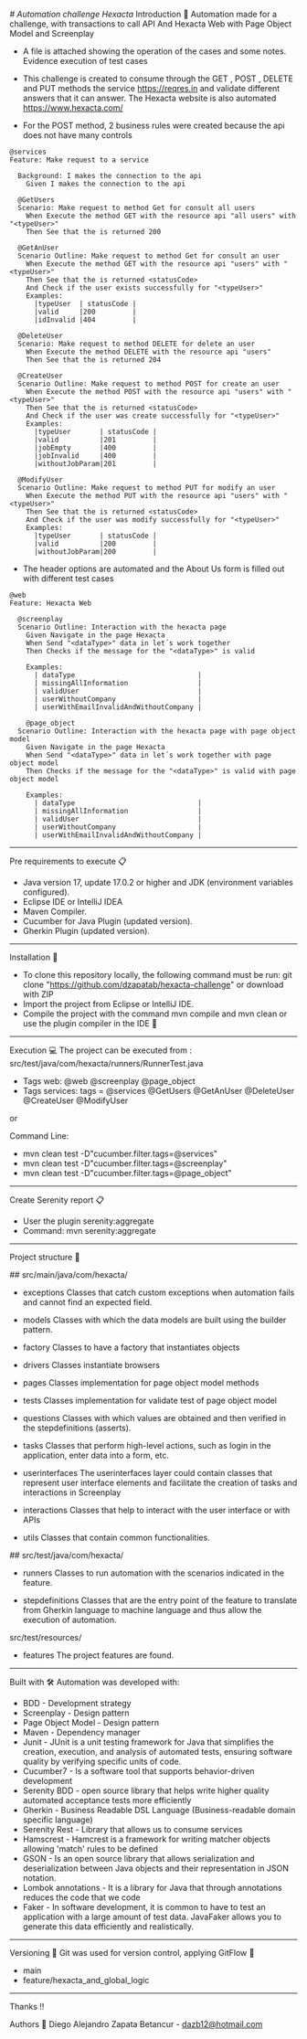 <em> # Automation challenge Hexacta </em>
Introduction 🚀
Automation made for a challenge, with transactions to call API And Hexacta Web with Page Object Model and Screenplay

+ A file is attached showing the operation of the cases and some notes. Evidence execution of test cases

* This challenge is created to consume through the GET , POST , DELETE  and PUT methods the service https://reqres.in
and validate different answers that it can answer. The Hexacta website is also automated https://www.hexacta.com/


+ For the POST method, 2 business rules were created because the api does not have many controls
```
@services
Feature: Make request to a service

  Background: I makes the connection to the api
    Given I makes the connection to the api

  @GetUsers
  Scenario: Make request to method Get for consult all users
    When Execute the method GET with the resource api "all users" with "<typeUser>"
    Then See that the is returned 200

  @GetAnUser
  Scenario Outline: Make request to method Get for consult an user
    When Execute the method GET with the resource api "users" with "<typeUser>"
    Then See that the is returned <statusCode>
    And Check if the user exists successfully for "<typeUser>"
    Examples:
      |typeUser  | statusCode |
      |valid     |200         |
      |idInvalid |404         |

  @DeleteUser
  Scenario: Make request to method DELETE for delete an user
    When Execute the method DELETE with the resource api "users"
    Then See that the is returned 204

  @CreateUser
  Scenario Outline: Make request to method POST for create an user
    When Execute the method POST with the resource api "users" with "<typeUser>"
    Then See that the is returned <statusCode>
    And Check if the user was create successfully for "<typeUser>"
    Examples:
      |typeUser       | statusCode |
      |valid          |201         |
      |jobEmpty       |400         |
      |jobInvalid     |400         |
      |withoutJobParam|201         |

  @ModifyUser
  Scenario Outline: Make request to method PUT for modify an user
    When Execute the method PUT with the resource api "users" with "<typeUser>"
    Then See that the is returned <statusCode>
    And Check if the user was modify successfully for "<typeUser>"
    Examples:
      |typeUser       | statusCode |
      |valid          |200         |
      |withoutJobParam|200         |
```

+ The header options are automated and the About Us form is filled out with different test cases

```
@web
Feature: Hexacta Web

  @screenplay
  Scenario Outline: Interaction with the hexacta page
    Given Navigate in the page Hexacta
    When Send "<dataType>" data in let´s work together
    Then Checks if the message for the "<dataType>" is valid

    Examples:
      | dataType                              |
      | missingAllInformation                 |
      | validUser                             |
      | userWithoutCompany                    |
      | userWithEmailInvalidAndWithoutCompany |

    @page_object
  Scenario Outline: Interaction with the hexacta page with page object model
    Given Navigate in the page Hexacta
    When Send "<dataType>" data in let´s work together with page object model
    Then Checks if the message for the "<dataType>" is valid with page object model

    Examples:
      | dataType                              |
      | missingAllInformation                 |
      | validUser                             |
      | userWithoutCompany                    |
      | userWithEmailInvalidAndWithoutCompany |
```
________
Pre requirements to execute 📋
+ Java version 17, update 17.0.2 or higher and JDK (environment variables configured).
+ Eclipse IDE or IntelliJ IDEA
+ Maven Compiler.
+ Cucumber for Java Plugin (updated version).
+ Gherkin Plugin (updated version).

________
Installation 🔧
+ To clone this repository locally, the following command must be run: git clone "https://github.com/dzapatab/hexacta-challenge" or download with ZIP
+ Import the project from Eclipse or IntelliJ IDE.
+ Compile the project with the command mvn compile and mvn clean or use the plugin compiler in the IDE 🔨
________
Execution 💻
The project can be executed from : src/test/java/com/hexacta/runners/RunnerTest.java
+ Tags web: @web @screenplay @page_object
+ Tags services: tags = @services @GetUsers @GetAnUser @DeleteUser @CreateUser @ModifyUser

or

Command Line:
+ mvn clean test -D"cucumber.filter.tags=@services"
+ mvn clean test -D"cucumber.filter.tags=@screenplay"
+ mvn clean test -D"cucumber.filter.tags=@page_object"
________
Create Serenity report 📋
+ User the plugin serenity:aggregate 
+ Command: mvn serenity:aggregate
________
Project structure 🚧

\## src/main/java/com/hexacta/
+ exceptions
    Classes that catch custom exceptions when automation fails and cannot find an expected field.

+ models
    Classes with which the data models are built using the builder pattern.

+ factory
    Classes to have a factory that instantiates objects

+ drivers
    Classes instantiate browsers

+ pages
    Classes implementation for page object model methods

+ tests
    Classes implementation for validate test of page object model

+ questions
    Classes with which values are obtained and then verified in the stepdefinitions (asserts).

+ tasks
    Classes that perform high-level actions, such as login in the application, enter data into a form, etc.

+ userinterfaces
   The userinterfaces layer could contain classes that represent user interface elements and facilitate the creation of tasks and interactions in Screenplay

+ interactions
    Classes that help to interact with the user interface or with APIs

+ utils
    Classes that contain common functionalities.

\## src/test/java/com/hexacta/  

+ runners
    Classes to run automation with the scenarios indicated in the feature.

+ stepdefinitions
    Classes that are the entry point of the feature to translate from Gherkin language to machine language and thus allow the execution of automation.

src/test/resources/

+ features
    The project features are found.
________
Built with 🛠
Automation was developed with:

+ BDD - Development strategy
+ Screenplay - Design pattern
+ Page Object Model - Design pattern
+ Maven - Dependency manager
+ Junit - JUnit is a unit testing framework for Java that simplifies the creation, execution, and analysis of automated tests, ensuring software   quality by verifying specific units of code.
+ Cucumber7 - Is a software tool that supports behavior-driven development
+ Serenity BDD - open source library that helps write higher quality automated acceptance tests more efficiently
+ Gherkin - Business Readable DSL Language (Business-readable domain specific language)
+ Serenity Rest - Library that allows us to consume services
+ Hamscrest - Hamcrest is a framework for writing matcher objects allowing 'match' rules to be defined
+ GSON - Is an open source library that allows serialization and deserialization between Java objects and their representation in JSON notation.
+ Lombok annotations - It is a library for Java that through annotations reduces the code that we code
+ Faker - In software development, it is common to have to test an application with a large amount of test data. JavaFaker allows you to generate this data efficiently and realistically.
________
Versioning 📌
Git was used for version control, applying GitFlow 🔀
+ main
+ feature/hexacta_and_global_logic

________
Thanks !!

Authors 👨
Diego Alejandro Zapata Betancur - dazb12@hotmail.com